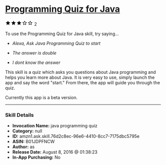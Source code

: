 # [Programming Quiz for Java](http://alexa.amazon.com/#skills/amzn1.ask.skill.76d2c8ec-96e6-4410-8cc7-7175dbc5795e)
![3 stars](../../images/ic_star_black_18dp_1x.png)![3 stars](../../images/ic_star_black_18dp_1x.png)![3 stars](../../images/ic_star_black_18dp_1x.png)![3 stars](../../images/ic_star_border_black_18dp_1x.png)![3 stars](../../images/ic_star_border_black_18dp_1x.png) 2

To use the Programming Quiz for Java skill, try saying...

* *Alexa, Ask Java Programming Quiz to start*

* *The answer is double*

* *I dont know the answer*

This skill is a quiz which asks you questions about Java programming and helps you learn more about Java. It is very easy to use, simply launch the app and say the word "start." From there, the app will guide you through the quiz. 

Currently this app is a beta version.

***

### Skill Details

* **Invocation Name:** java programming quiz
* **Category:** null
* **ID:** amzn1.ask.skill.76d2c8ec-96e6-4410-8cc7-7175dbc5795e
* **ASIN:** B01JDPFNCW
* **Author:** as
* **Release Date:** August 8, 2016 @ 01:38:23
* **In-App Purchasing:** No
